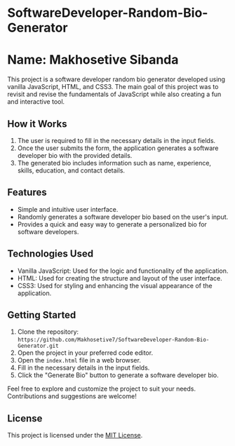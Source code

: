 # SoftwareDeveloper-Random-Bio-Generator
# Name: **Makhosetive Sibanda**
This project is a software developer random bio generator developed using vanilla JavaScript, HTML, and CSS3. The main goal of this project was to revisit and revise the fundamentals of JavaScript while also creating a fun and interactive tool.

## How it Works

1. The user is required to fill in the necessary details in the input fields.
2. Once the user submits the form, the application generates a software developer bio with the provided details.
3. The generated bio includes information such as name, experience, skills, education, and contact details.

## Features

- Simple and intuitive user interface.
- Randomly generates a software developer bio based on the user's input.
- Provides a quick and easy way to generate a personalized bio for software developers.

## Technologies Used

- Vanilla JavaScript: Used for the logic and functionality of the application.
- HTML: Used for creating the structure and layout of the user interface.
- CSS3: Used for styling and enhancing the visual appearance of the application.

## Getting Started

1. Clone the repository: `https://github.com/Makhosetive7/SoftwareDeveloper-Random-Bio-Generator.git`
2. Open the project in your preferred code editor.
3. Open the `index.html` file in a web browser.
4. Fill in the necessary details in the input fields.
5. Click the "Generate Bio" button to generate a software developer bio.

Feel free to explore and customize the project to suit your needs. Contributions and suggestions are welcome!

## License

This project is licensed under the [MIT License](https://opensource.org/licenses/MIT).
